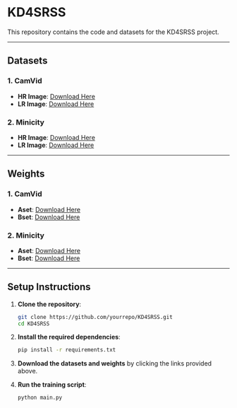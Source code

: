 # KD4SRSS

This repository contains the code and datasets for the KD4SRSS project.

---

## Datasets

### 1. CamVid
- **HR Image**: [Download Here](https://github.com/alexgkendall/SegNet-Tutorial)
- **LR Image**: [Download Here](https://drive.google.com/file/d/1Dvd0yNMRmQjsZNKAHNdNDMj8KRShZy83/view?usp=sharing)

### 2. Minicity
- **HR Image**: [Download Here](https://github.com/VIPriors/vipriors-challenges-toolkit/tree/segmentation/semantic-segmentation)
- **LR Image**: [Download Here](https://drive.google.com/file/d/1DAaderRchoBc1uCvu1hHz_VmQZqtn0CG/view?usp=sharing)

---

## Weights

### 1. CamVid
- **Aset**: [Download Here](https://drive.google.com/drive/folders/1yfWn74q1bGA7SVFDa1tlvbVhS5VaA-b2?usp=sharing)
- **Bset**: [Download Here](https://drive.google.com/drive/folders/1wGp8W9yiBPc7OCMOFbUvBhYXKXkVVrGy?usp=sharing)

### 2. Minicity
- **Aset**: [Download Here](https://drive.google.com/drive/folders/1ghKGAI1fzbjUB7JE_iWZOqA4z5XsE6Xt?usp=sharing)
- **Bset**: [Download Here](https://drive.google.com/drive/folders/1WRTtidXytTiW8asfqtkxxqqBMDD7p6AF?usp=sharing)

---

## Setup Instructions

1. **Clone the repository**:
    ```bash
    git clone https://github.com/yourrepo/KD4SRSS.git
    cd KD4SRSS
    ```

2. **Install the required dependencies**:
    ```bash
    pip install -r requirements.txt
    ```

3. **Download the datasets and weights** by clicking the links provided above.

4. **Run the training script**:
    ```bash
    python main.py
    ```

<!-- ---


## Experimental Results -->
